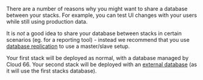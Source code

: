 


There are a number of reasons why you might want to share a database between your stacks. For example, you can test UI changes with your users while still using production data.

It is _not_ a good idea to share your database between stacks in certain scenarios (eg. for a reporting tool) - instead we recommend that you use [database replication](http://help.cloud66.com/database-management/database-replication) to use a master/slave setup.

Your first stack will be deployed as normal, with a database managed by Cloud 66. Your second stack will be deployed with an [external database](http://help.cloud66.com/database-management/database-management) (as it will use the first stacks database).




